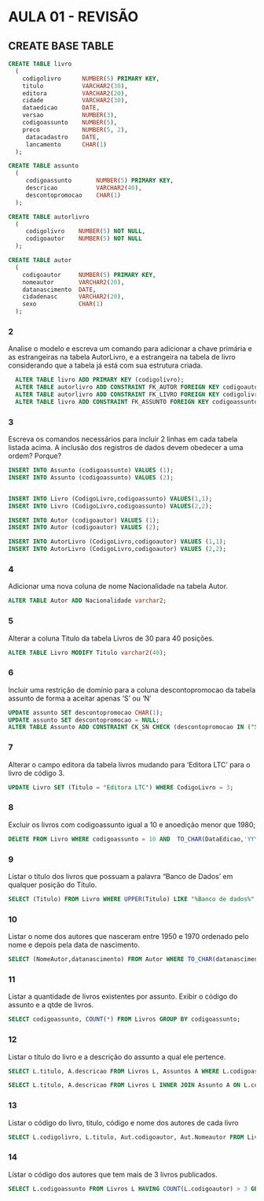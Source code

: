 # AULA 01 - REVISÃO

## CREATE BASE TABLE
``` SQL
CREATE TABLE livro 
  ( 
    codigolivro      NUMBER(5) PRIMARY KEY, 
    titulo           VARCHAR2(30), 
    editora          VARCHAR2(20), 
    cidade           VARCHAR2(30), 
    dataedicao       DATE, 
    versao           NUMBER(3), 
    codigoassunto    NUMBER(5), 
    preco            NUMBER(5, 2), 
     datacadastro    DATE, 
     lancamento      CHAR(1) 
  ); 

CREATE TABLE assunto 
  ( 
     codigoassunto       NUMBER(5) PRIMARY KEY, 
     descricao           VARCHAR2(40), 
     descontopromocao    CHAR(1) 
  ); 

CREATE TABLE autorlivro 
  ( 
     codigolivro    NUMBER(5) NOT NULL, 
     codigoautor    NUMBER(5) NOT NULL 
  );

CREATE TABLE autor 
  (
    codigoautor     NUMBER(5) PRIMARY KEY, 
    nomeautor       VARCHAR2(20),
    datanascimento  DATE,
    cidadenasc      VARCHAR2(20), 
    sexo            CHAR(1)
  ); 

```




### 2
Analise o modelo e escreva um comando para adicionar a chave primária e as estrangeiras na tabela AutorLivro, e a estrangeira na tabela de livro considerando que a tabela já está com sua estrutura criada.

``` SQL
  ALTER TABLE livro ADD PRIMARY KEY (codigolivro);
  ALTER TABLE autorlivro ADD CONSTRAINT FK_AUTOR FOREIGN KEY codigoautor REFERENCES autor(codigoautor);
  ALTER TABLE autorlivro ADD CONSTRAINT FK_LIVRO FOREIGN KEY codigolivro REFERENCES livro(codigolivro);
  ALTER TABLE livro ADD CONSTRAINT FK_ASSUNTO FOREIGN KEY codigoassunto REFERENCES assunto(codigoassunto);
```

### 3
Escreva os comandos necessários para incluir 2 linhas em cada tabela listada acima. A inclusão  dos registros de dados devem obedecer a uma ordem? Porque?

``` SQL
INSERT INTO Assunto (codigoassunto) VALUES (1);
INSERT INTO Assunto (codigoassunto) VALUES (2);


INSERT INTO Livro (CodigoLivro,codigoassunto) VALUES(1,1);
INSERT INTO Livro (CodigoLivro,codigoassunto) VALUES(2,2);

INSERT INTO Autor (codigoautor) VALUES (1);
INSERT INTO Autor (codigoautor) VALUES (2);

INSERT INTO AutorLivro (CodigoLivro,codigoautor) VALUES (1,1);
INSERT INTO AutorLivro (CodigoLivro,codigoautor) VALUES (2,2);
```

### 4
Adicionar uma nova coluna de nome Nacionalidade na tabela Autor.  

``` SQL
ALTER TABLE Autor ADD Nacionalidade varchar2;
```

### 5
Alterar a coluna Titulo da tabela Livros de 30 para 40 posições.

``` SQL
ALTER TABLE Livro MODIFY Titulo varchar2(40);
```

### 6
Incluir uma restrição de domínio para a coluna descontopromocao da tabela assunto de forma a aceitar apenas ‘S’ ou  ‘N’

``` SQL
UPDATE assunto SET descontopromocao CHAR(1);
UPDATE assunto SET descontopromocao = NULL;
ALTER TABLE Assunto ADD CONSTRAINT CK_SN CHECK (descontopromocao IN ("S","N"));
```

### 7
Alterar  o campo editora da tabela livros mudando para ‘Editora LTC’  para o livro de código 3.

``` SQL
UPDATE Livro SET (Titulo = "Editora LTC") WHERE CodigoLivro = 3;
```

### 8
Excluir os livros com codigoassunto igual a 10 e anoedição menor que 1980;

``` SQL
DELETE FROM Livro WHERE codigoassunto = 10 AND  TO_CHAR(DataEdicao,'YYYY') <= '1980';
```

### 9
Listar o título dos livros que possuam a palavra “Banco de Dados’ em qualquer posição do Título. 

``` SQL
SELECT (Titulo) FROM Livro WHERE UPPER(Titulo) LIKE "%Banco de dados%";
```

### 10
Listar o nome dos autores que nasceram entre 1950 e 1970 ordenado pelo nome e depois pela data de nascimento.

``` SQL
SELECT (NomeAutor,datanascimento) FROM Autor WHERE TO_CHAR(datanascimento,'YYYY') <= '1970' AND TO_CHAR(datanascimento,'YYYY') > '1950' ORDER BY nome ASC, datanascimento ASC;
```

### 11
Listar a quantidade de livros existentes por assunto. Exibir o código do assunto e a qtde de livros.

``` SQL
SELECT codigoassunto, COUNT(*) FROM Livros GROUP BY codigoassunto;
```

### 12
Listar  o título do livro e a descrição do assunto a qual ele pertence.

``` SQL
SELECT L.titulo, A.descricao FROM Livros L, Assuntos A WHERE L.codigoassunto = A.codigoassunto;

SELECT L.titulo, A.descricao FROM Livros L INNER JOIN Assunto A ON L.codigoassunto = A.codigoassunto;
```

### 13
Listar o código do livro, titulo, código e nome dos autores de cada livro

``` SQL
SELECT L.codigolivro, L.titulo, Aut.codigoautor, Aut.Nomeautor FROM Livros L, Autor Aut WHERE L.codigoautor = Aut.codigoautor;
```

### 14
Listar o código dos autores que tem mais de 3 livros publicados.

``` SQL
SELECT L.codigoassunto FROM Livros L HAVING COUNT(L.codigoautor) > 3 GROUP BY L.codigoautor;
```